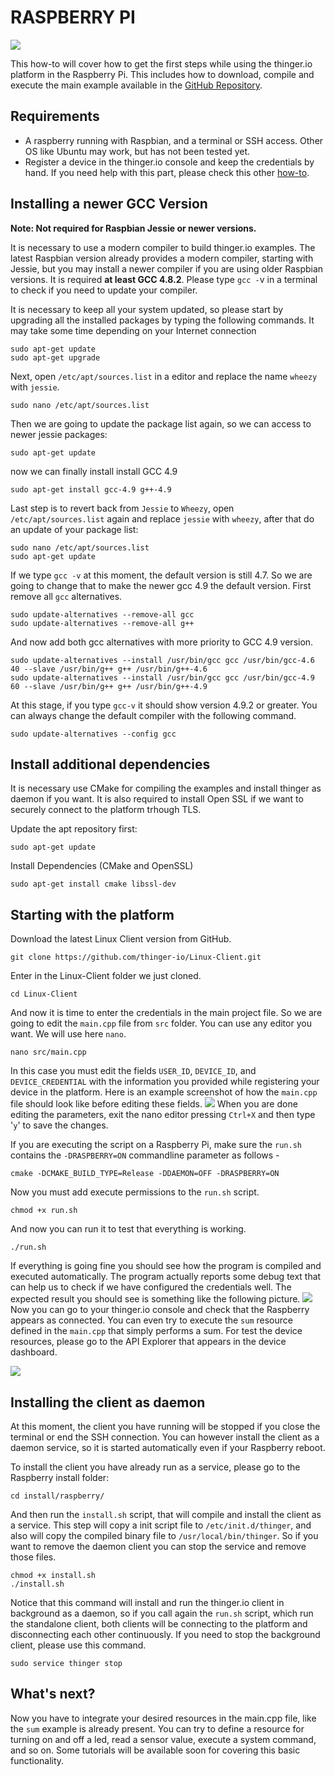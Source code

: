 # RASPBERRY PI

![](https://discoursefiles.s3-eu-west-1.amazonaws.com/original/1X/67c344bcaf24746012ef751c63731fa96b457e4a.gif)

This how-to will cover how to get the first steps while using the thinger.io platform in the Raspberry Pi. This includes how to download, compile and execute the main example available in the [GitHub Repository](https://github.com/thinger-io/Linux-Client).

## Requirements

* A raspberry running with Raspbian, and a terminal or SSH access. Other OS like Ubuntu may work, but has not been tested yet.
* Register a device in the thinger.io console and keep the credentials by hand. If you need help with this part, please check this other [how-to](https://community.thinger.io/t/register-a-device-in-the-console/23).

## Installing a newer GCC Version

**Note: Not required for Raspbian Jessie or newer versions.**

It is necessary to use a modern compiler to build thinger.io examples. The latest Raspbian version already provides a modern compiler, starting with Jessie, but you may install a newer compiler if you are using older Raspbian versions. It is required **at least GCC 4.8.2**. Please type `gcc -`v in a terminal to check if you need to update your compiler.

It is necessary to keep all your system updated, so please start by upgrading all the installed packages by typing the following commands. It may take some time depending on your Internet connection

```text
sudo apt-get update
sudo apt-get upgrade
```

Next, open `/etc/apt/sources.list` in a editor and replace the name `wheezy` with `jessie`.

```text
sudo nano /etc/apt/sources.list
```

Then we are going to update the package list again, so we can access to newer jessie packages:

```text
sudo apt-get update
```

now we can finally install install GCC 4.9

```text
sudo apt-get install gcc-4.9 g++-4.9
```

Last step is to revert back from `Jessie` to `Wheezy`, open `/etc/apt/sources.list` again and replace `jessie` with `wheezy`, after that do an update of your package list:

```text
sudo nano /etc/apt/sources.list
sudo apt-get update
```

If we type `gcc -v` at this moment, the default version is still 4.7. So we are going to change that to make the newer gcc 4.9 the default version. First remove all `gcc` alternatives.

```text
sudo update-alternatives --remove-all gcc
sudo update-alternatives --remove-all g++
```

And now add both gcc alternatives with more priority to GCC 4.9 version.

```text
sudo update-alternatives --install /usr/bin/gcc gcc /usr/bin/gcc-4.6 40 --slave /usr/bin/g++ g++ /usr/bin/g++-4.6
sudo update-alternatives --install /usr/bin/gcc gcc /usr/bin/gcc-4.9 60 --slave /usr/bin/g++ g++ /usr/bin/g++-4.9
```

At this stage, if you type `gcc-v` it should show version 4.9.2 or greater. You can always change the default compiler with the following command.

```text
sudo update-alternatives --config gcc
```

## Install additional dependencies

It is necessary use CMake for compiling the examples and install thinger as daemon if you want. It is also required to install Open SSL if we want to securely connect to the platform trhough TLS.

Update the apt repository first:

```text
sudo apt-get update
```

Install Dependencies \(CMake and OpenSSL\)

```text
sudo apt-get install cmake libssl-dev
```

## Starting with the platform

Download the latest Linux Client version from GitHub.

```text
git clone https://github.com/thinger-io/Linux-Client.git
```

Enter in the Linux-Client folder we just cloned.

```text
cd Linux-Client
```

And now it is time to enter the credentials in the main project file. So we are going to edit the `main.cpp` file from `src` folder. You can use any editor you want. We will use here `nano`.

```text
nano src/main.cpp
```

In this case you must edit the fields `USER_ID`, `DEVICE_ID`, and `DEVICE_CREDENTIAL` with the information you provided while registering your device in the platform. Here is an example screenshot of how the `main.cpp` file should look like before editing these fields. ![](https://discoursefiles.s3-eu-west-1.amazonaws.com/original/1X/2697e5c757b23eec7537fc9ac232544f5923d583.png) When you are done editing the parameters, exit the nano editor pressing `Ctrl+X` and then type '`y`' to save the changes.

If you are executing the script on a Raspberry Pi, make sure the `run.sh` contains the `-DRASPBERRY=ON` commandline parameter as follows -

```text
cmake -DCMAKE_BUILD_TYPE=Release -DDAEMON=OFF -DRASPBERRY=ON
```

Now you must add execute permissions to the `run.sh` script.

```text
chmod +x run.sh
```

And now you can run it to test that everything is working.

```text
./run.sh
```

If everything is going fine you should see how the program is compiled and executed automatically. The program actually reports some debug text that can help us to check if we have configured the credentials well. The expected result you should see is something like the following picture. ![](https://discoursefiles.s3-eu-west-1.amazonaws.com/original/1X/e321714a8b9fcac120cb1dafae8502cca65e9b39.png) Now you can go to your thinger.io console and check that the Raspberry appears as connected. You can even try to execute the `sum` resource defined in the `main.cpp` that simply performs a sum. For test the device resources, please go to the API Explorer that appears in the device dashboard.

![](https://discoursefiles.s3-eu-west-1.amazonaws.com/original/1X/7b3bf8846f66eb57b422a803ac157560ea608e19.png)

## Installing the client as daemon

At this moment, the client you have running will be stopped if you close the terminal or end the SSH connection. You can however install the client as a daemon service, so it is started automatically even if your Raspberry reboot.

To install the client you have already run as a service, please go to the Raspberry install folder:

```text
cd install/raspberry/
```

And then run the `install.sh` script, that will compile and install the client as a service. This step will copy a init script file to `/etc/init.d/thinger`, and also will copy the compiled binary file to `/usr/local/bin/thinger`. So if you want to remove the daemon client you can stop the service and remove those files.

```text
chmod +x install.sh
./install.sh 
```

Notice that this command will install and run the thinger.io client in background as a daemon, so if you call again the `run.sh` script, which run the standalone client, both clients will be connecting to the platform and disconnecting each other continuously. If you need to stop the background client, please use this command.

```text
sudo service thinger stop
```

## What's next?

Now you have to integrate your desired resources in the main.cpp file, like the `sum` example is already present. You can try to define a resource for turning on and off a led, read a sensor value, execute a system command, and so on. Some tutorials will be available soon for covering this basic functionality.

